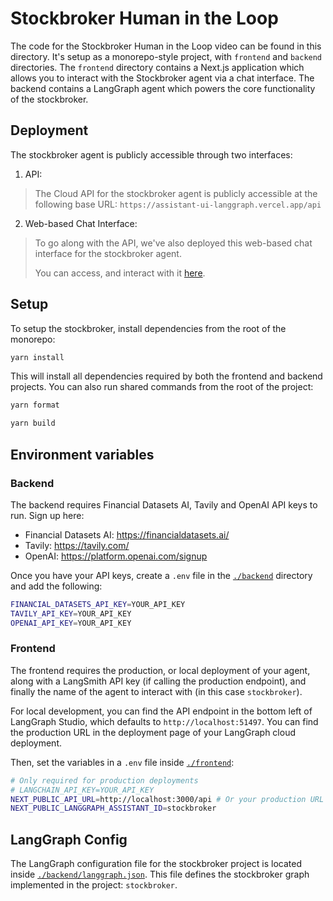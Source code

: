 # Stockbroker Human in the Loop

The code for the Stockbroker Human in the Loop video can be found in this directory. It's setup as a monorepo-style project, with `frontend` and `backend` directories.
The `frontend` directory contains a Next.js application which allows you to interact with the Stockbroker agent via a chat interface.
The backend contains a LangGraph agent which powers the core functionality of the stockbroker.

## Deployment

The stockbroker agent is publicly accessible through two interfaces:

1. API:
> The Cloud API for the stockbroker agent is publicly accessible at the following base URL: `https://assistant-ui-langgraph.vercel.app/api`

2. Web-based Chat Interface:
> To go along with the API, we've also deployed this web-based chat interface for the stockbroker agent.
>
> You can access, and interact with it [here](https://assistant-ui-langgraph.vercel.app).

## Setup

To setup the stockbroker, install dependencies from the root of the monorepo:

```bash
yarn install
```

This will install all dependencies required by both the frontend and backend projects. You can also run shared commands from the root of the project:

```bash
yarn format

yarn build
```

## Environment variables

### Backend

The backend requires Financial Datasets AI, Tavily and OpenAI API keys to run. Sign up here:

- Financial Datasets AI: https://financialdatasets.ai/
- Tavily: https://tavily.com/
- OpenAI: https://platform.openai.com/signup

Once you have your API keys, create a `.env` file in the [`./backend`](`./backend`) directory and add the following:

```bash
FINANCIAL_DATASETS_API_KEY=YOUR_API_KEY
TAVILY_API_KEY=YOUR_API_KEY
OPENAI_API_KEY=YOUR_API_KEY
```

### Frontend

The frontend requires the production, or local deployment of your agent, along with a LangSmith API key (if calling the production endpoint), and finally the name of the agent to interact with (in this case `stockbroker`).

For local development, you can find the API endpoint in the bottom left of LangGraph Studio, which defaults to `http://localhost:51497`. You can find the production URL in the deployment page of your LangGraph cloud deployment.

Then, set the variables in a `.env` file inside [`./frontend`](./frontend):

```bash
# Only required for production deployments
# LANGCHAIN_API_KEY=YOUR_API_KEY
NEXT_PUBLIC_API_URL=http://localhost:3000/api # Or your production URL + /api
NEXT_PUBLIC_LANGGRAPH_ASSISTANT_ID=stockbroker
```

## LangGraph Config

The LangGraph configuration file for the stockbroker project is located inside [`./backend/langgraph.json`](./backend/langgraph.json). This file defines the stockbroker graph implemented in the project: `stockbroker`.
